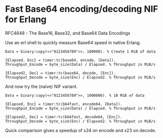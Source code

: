 Fast Base64 encoding/decoding NIF for Erlang
============================================

RFC4648 - The Base16, Base32, and Base64 Data Encodings


Use an erl shell to quickly measure Base64 speed in native Erlang.

```
Data = binary:copy(<<"0123456789">>, 100000). % Create 1 MiB of data

{Elapsed, Enc} = timer:tc(base64, encode, [Data]).
Throughput_Encode = byte_size(Data) / Elapsed. % Throughput in MiB/s

{Elapsed2, Dec} = timer:tc(base64, decode, [Enc]).
Throughput_Decode = byte_size(Enc) / Elapsed2. % Throughput in MiB/s
```

And now try the (naive) NIF variant.

```
Data = binary:copy(<<"0123456789">>, 1000000). % 10 MiB of data

{Elapsed, Enc} = timer:tc(b64fast, encode64, [Data]).
Throughput_Encode = byte_size(Data) / Elapsed. % Throughput in MiB/s

{Elapsed2, Dec} = timer:tc(b64fast, decode64, [Enc]).
Throughput_Decode = byte_size(Enc) / Elapsed2. % Throughput in MiB/s
```

Quick comparison gives a speedup of x24 on encode and x23 on decode.

